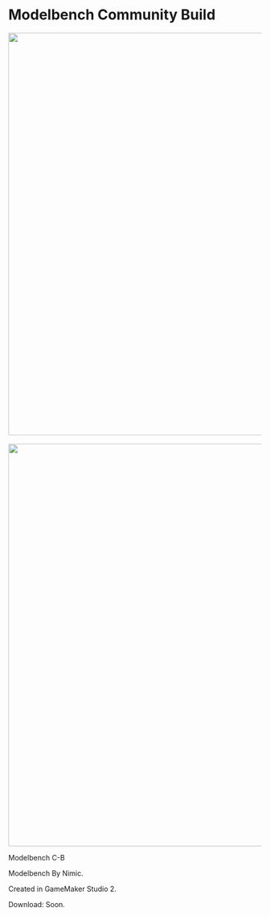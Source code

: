 # Modelbench Community Build

<p align="center">
  <img src="https://i.imgur.com/qSs6x0n.png" width=800/>
  <br/>
  <br/>
  <img src="https://i.imgur.com/0osEmHQ.png" width=800/>
</p>

Modelbench C-B 

Modelbench By Nimic.

Created in GameMaker Studio 2.

Download: Soon.